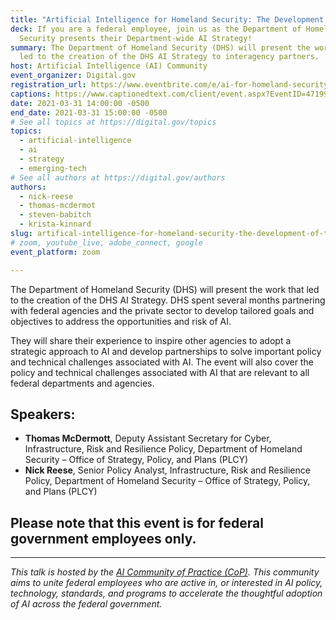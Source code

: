 ```yaml
---
title: "Artificial Intelligence for Homeland Security: The Development of the DHS AI Strategy"
deck: If you are a federal employee, join us as the Department of Homeland
  Security presents their Department-wide AI Strategy!
summary: The Department of Homeland Security (DHS) will present the work that
  led to the creation of the DHS AI Strategy to interagency partners.
host: Artificial Intelligence (AI) Community
event_organizer: Digital.gov
registration_url: https://www.eventbrite.com/e/ai-for-homeland-security-the-development-of-the-dhs-ai-strategy-tickets-143176196859
captions: https://www.captionedtext.com/client/event.aspx?EventID=4719938&CustomerID=321
date: 2021-03-31 14:00:00 -0500
end_date: 2021-03-31 15:00:00 -0500
# See all topics at https://digital.gov/topics
topics:
  - artificial-intelligence
  - ai
  - strategy
  - emerging-tech
# See all authors at https://digital.gov/authors
authors:
  - nick-reese
  - thomas-mcdermot
  - steven-babitch
  - krista-kinnard
slug: artifical-intelligence-for-homeland-security-the-development-of-the-dhs-ai-strategy
# zoom, youtube_live, adobe_connect, google
event_platform: zoom

---
```


The Department of Homeland Security (DHS) will present the work that led to the creation of the DHS AI Strategy. DHS spent several months partnering with federal agencies and the private sector to develop tailored goals and objectives to address the opportunities and risk of AI. 

They will share their experience to inspire other agencies to adopt a strategic approach to AI and develop partnerships to solve important policy and technical challenges associated with AI. The event will also cover the policy and technical challenges associated with AI that are relevant to all federal departments and agencies.

## Speakers:

* **Thomas McDermott**, Deputy Assistant Secretary for Cyber, Infrastructure, Risk and Resilience Policy, Department of Homeland Security – Office of Strategy, Policy, and Plans (PLCY)
* **Nick Reese**, Senior Policy Analyst, Infrastructure, Risk and Resilience Policy, Department of Homeland Security – Office of Strategy, Policy, and Plans (PLCY)

## Please note that this event is for federal government employees only.

- - -

*This talk is hosted by the [AI Community of Practice (CoP)](https://digital.gov/communities/artificial-intelligence/). This community aims to unite federal employees who are active in, or interested in AI policy, technology, standards, and programs to accelerate the thoughtful adoption of AI across the federal government.*

